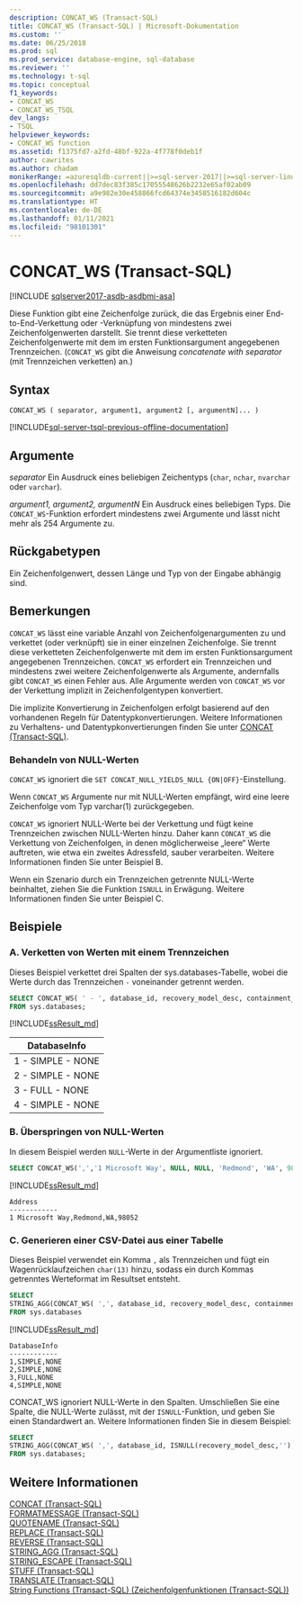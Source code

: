 ```yaml
---
description: CONCAT_WS (Transact-SQL)
title: CONCAT_WS (Transact-SQL) | Microsoft-Dokumentation
ms.custom: ''
ms.date: 06/25/2018
ms.prod: sql
ms.prod_service: database-engine, sql-database
ms.reviewer: ''
ms.technology: t-sql
ms.topic: conceptual
f1_keywords:
- CONCAT_WS
- CONCAT_WS_TSQL
dev_langs:
- TSQL
helpviewer_keywords:
- CONCAT_WS function
ms.assetid: f1375fd7-a2fd-48bf-922a-4f778f0deb1f
author: cawrites
ms.author: chadam
monikerRange: =azuresqldb-current||>=sql-server-2017||>=sql-server-linux-2017||=azuresqldb-mi-current||=azure-sqldw-latest
ms.openlocfilehash: dd7dec83f385c17055548626b2232e65af02ab09
ms.sourcegitcommit: a9e982e30e458866fcd64374e3458516182d604c
ms.translationtype: HT
ms.contentlocale: de-DE
ms.lasthandoff: 01/11/2021
ms.locfileid: "98101301"
---
```

# <a name="concat_ws-transact-sql"></a>CONCAT_WS (Transact-SQL)
[!INCLUDE [sqlserver2017-asdb-asdbmi-asa](../../includes/applies-to-version/sqlserver2017-asdb-asdbmi-asa.md)]

Diese Funktion gibt eine Zeichenfolge zurück, die das Ergebnis einer End-to-End-Verkettung oder -Verknüpfung von mindestens zwei Zeichenfolgenwerten darstellt. Sie trennt diese verketteten Zeichenfolgenwerte mit dem im ersten Funktionsargument angegebenen Trennzeichen. (`CONCAT_WS` gibt die Anweisung *concatenate with separator* (mit Trennzeichen verketten) an.)

##  <a name="syntax"></a>Syntax   
```syntaxsql
CONCAT_WS ( separator, argument1, argument2 [, argumentN]... )
```

[!INCLUDE[sql-server-tsql-previous-offline-documentation](../../includes/sql-server-tsql-previous-offline-documentation.md)]

## <a name="arguments"></a>Argumente
*separator* Ein Ausdruck eines beliebigen Zeichentyps (`char`, `nchar`, `nvarchar` oder `varchar`).

*argument1, argument2, argumentN* Ein Ausdruck eines beliebigen Typs. Die `CONCAT_WS`-Funktion erfordert mindestens zwei Argumente und lässt nicht mehr als 254 Argumente zu.

## <a name="return-types"></a>Rückgabetypen
Ein Zeichenfolgenwert, dessen Länge und Typ von der Eingabe abhängig sind.

## <a name="remarks"></a>Bemerkungen   
`CONCAT_WS` lässt eine variable Anzahl von Zeichenfolgenargumenten zu und verkettet (oder verknüpft) sie in einer einzelnen Zeichenfolge. Sie trennt diese verketteten Zeichenfolgenwerte mit dem im ersten Funktionsargument angegebenen Trennzeichen. `CONCAT_WS` erfordert ein Trennzeichen und mindestens zwei weitere Zeichenfolgenwerte als Argumente, andernfalls gibt `CONCAT_WS` einen Fehler aus. Alle Argumente werden von `CONCAT_WS` vor der Verkettung implizit in Zeichenfolgentypen konvertiert. 

Die implizite Konvertierung in Zeichenfolgen erfolgt basierend auf den vorhandenen Regeln für Datentypkonvertierungen. Weitere Informationen zu Verhaltens- und Datentypkonvertierungen finden Sie unter [CONCAT (Transact-SQL)](../../t-sql/functions/concat-transact-sql.md).

### <a name="treatment-of-null-values"></a>Behandeln von NULL-Werten

`CONCAT_WS` ignoriert die `SET CONCAT_NULL_YIELDS_NULL {ON|OFF}`-Einstellung.

Wenn `CONCAT_WS` Argumente nur mit NULL-Werten empfängt, wird eine leere Zeichenfolge vom Typ varchar(1) zurückgegeben.

`CONCAT_WS` ignoriert NULL-Werte bei der Verkettung und fügt keine Trennzeichen zwischen NULL-Werten hinzu. Daher kann `CONCAT_WS` die Verkettung von Zeichenfolgen, in denen möglicherweise „leere“ Werte auftreten, wie etwa ein zweites Adressfeld, sauber verarbeiten. Weitere Informationen finden Sie unter Beispiel B.

Wenn ein Szenario durch ein Trennzeichen getrennte NULL-Werte beinhaltet, ziehen Sie die Funktion `ISNULL` in Erwägung. Weitere Informationen finden Sie unter Beispiel C.

## <a name="examples"></a>Beispiele   

### <a name="a--concatenating-values-with-separator"></a>A.  Verketten von Werten mit einem Trennzeichen
Dieses Beispiel verkettet drei Spalten der sys.databases-Tabelle, wobei die Werte durch das Trennzeichen `-` voneinander getrennt werden.   

```sql
SELECT CONCAT_WS( ' - ', database_id, recovery_model_desc, containment_desc) AS DatabaseInfo
FROM sys.databases;
```

[!INCLUDE[ssResult_md](../../includes/ssresult-md.md)]   

|DatabaseInfo |  
|---------|
|1 - SIMPLE - NONE |
|2 - SIMPLE - NONE |
|3 - FULL - NONE |
|4 - SIMPLE - NONE |


### <a name="b--skipping-null-values"></a>B.  Überspringen von NULL-Werten
In diesem Beispiel werden `NULL`-Werte in der Argumentliste ignoriert.

```sql
SELECT CONCAT_WS(',','1 Microsoft Way', NULL, NULL, 'Redmond', 'WA', 98052) AS Address;
```

[!INCLUDE[ssResult_md](../../includes/ssresult-md.md)]   

```
Address
------------   
1 Microsoft Way,Redmond,WA,98052
```

### <a name="c--generating-csv-file-from-table"></a>C.  Generieren einer CSV-Datei aus einer Tabelle
Dieses Beispiel verwendet ein Komma `,` als Trennzeichen und fügt ein Wagenrücklaufzeichen `char(13)` hinzu, sodass ein durch Kommas getrenntes Werteformat im Resultset entsteht.

```sql
SELECT 
STRING_AGG(CONCAT_WS( ',', database_id, recovery_model_desc, containment_desc), char(13)) AS DatabaseInfo
FROM sys.databases
```

[!INCLUDE[ssResult_md](../../includes/ssresult-md.md)]   

```
DatabaseInfo
------------   
1,SIMPLE,NONE
2,SIMPLE,NONE
3,FULL,NONE 
4,SIMPLE,NONE 
```

CONCAT_WS ignoriert NULL-Werte in den Spalten. Umschließen Sie eine Spalte, die NULL-Werte zulässt, mit der `ISNULL`-Funktion, und geben Sie einen Standardwert an. Weitere Informationen finden Sie in diesem Beispiel:

```sql
SELECT 
STRING_AGG(CONCAT_WS( ',', database_id, ISNULL(recovery_model_desc,''), ISNULL(containment_desc,'N/A')), char(13)) AS DatabaseInfo
FROM sys.databases;
```

## <a name="see-also"></a>Weitere Informationen
 [CONCAT &#40;Transact-SQL&#41;](../../t-sql/functions/concat-transact-sql.md)  
 [FORMATMESSAGE &#40;Transact-SQL&#41;](../../t-sql/functions/formatmessage-transact-sql.md)  
 [QUOTENAME &#40;Transact-SQL&#41;](../../t-sql/functions/quotename-transact-sql.md)  
 [REPLACE &#40;Transact-SQL&#41;](../../t-sql/functions/replace-transact-sql.md)  
 [REVERSE &#40;Transact-SQL&#41;](../../t-sql/functions/reverse-transact-sql.md)  
 [STRING_AGG &#40;Transact-SQL&#41;](../../t-sql/functions/string-agg-transact-sql.md)  
 [STRING_ESCAPE &#40;Transact-SQL&#41;](../../t-sql/functions/string-escape-transact-sql.md)  
 [STUFF &#40;Transact-SQL&#41;](../../t-sql/functions/stuff-transact-sql.md)  
 [TRANSLATE &#40;Transact-SQL&#41;](../../t-sql/functions/translate-transact-sql.md)  
 [String Functions &#40;Transact-SQL&#41; (Zeichenfolgenfunktionen &#40;Transact-SQL&#41;)](../../t-sql/functions/string-functions-transact-sql.md)  

